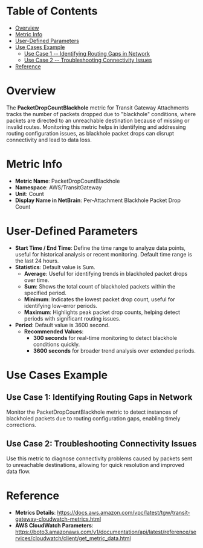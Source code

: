 # Table of Contents
- [Overview](#overview)
- [Metric Info](#metric-info)
- [User-Defined Parameters](#user-defined-parameters)
- [Use Cases Example](#example)
    - [Use Case 1 -- Identifying Routing Gaps in Network](#example-1) 
    - [Use Case 2 -- Troubleshooting Connectivity Issues](#example-2)
- [Reference](#reference)

# Overview <a name="overview"></a>
The <b>PacketDropCountBlackhole</b> metric for Transit Gateway Attachments tracks the number of packets dropped due to "blackhole" conditions, where packets are directed to an unreachable destination because of missing or invalid routes. Monitoring this metric helps in identifying and addressing routing configuration issues, as blackhole packet drops can disrupt connectivity and lead to data loss.



# Metric Info <a name="metric-info"></a>
* <b>Metric Name</b>: PacketDropCountBlackhole
* <b>Namespace</b>: AWS/TransitGateway
* <b>Unit</b>: Count
* <b>Display Name in NetBrain</b>: Per-Attachment Blackhole Packet Drop Count

# User-Defined Parameters <a name="user-defined-parameters"></a>
* <b>Start Time / End Time</b>: Define the time range to analyze data points, useful for historical analysis or recent monitoring. Default time range is the last 24 hours.
* <b>Statistics</b>: Default value is Sum.
  * <b>Average</b>: Useful for identifying trends in blackholed packet drops over time.
  * <b>Sum</b>: Shows the total count of blackholed packets within the specified period.
  * <b>Minimum</b>: Indicates the lowest packet drop count, useful for identifying low-error periods.
  * <b>Maximum</b>: Highlights peak packet drop counts, helping detect periods with significant routing issues.
* <b>Period</b>: Default value is 3600 second.
  * <b>Recommended Values</b>:
    * <b>300 seconds</b> for real-time monitoring to detect blackhole conditions quickly.
    * <b>3600 seconds</b> for broader trend analysis over extended periods.

# Use Cases Example <a name="example"></a>
## Use Case 1: Identifying Routing Gaps in Network <a name="example-1"></a>
Monitor the PacketDropCountBlackhole metric to detect instances of blackholed packets due to routing configuration gaps, enabling timely corrections.

## Use Case 2: Troubleshooting Connectivity Issues <a name="example-2"></a>
Use this metric to diagnose connectivity problems caused by packets sent to unreachable destinations, allowing for quick resolution and improved data flow.


# Reference <a name="reference"></a>
* <b>Metrics Details</b>: https://docs.aws.amazon.com/vpc/latest/tgw/transit-gateway-cloudwatch-metrics.html
* <b>AWS CloudWatch Parameters</b>: https://boto3.amazonaws.com/v1/documentation/api/latest/reference/services/cloudwatch/client/get_metric_data.html